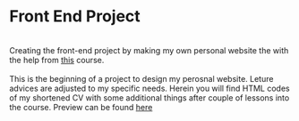 # Front End Project #
<br> Creating the front-end project by making my own personal website the with the help from [this](udemy.com/course/the-complete-web-development-bootcamp/) course. </br>
<br> This is the beginning of a project to design my perosnal website. Leture advices are adjusted to my specific needs. 
Herein you will find HTML codes of my shortened CV with some additional things after couple of lessons into the course. Preview can be found [here](https://aurimas13.github.io/front-end-web/) </br>
